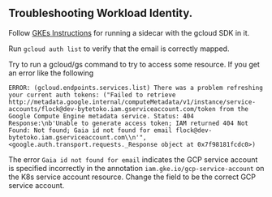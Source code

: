 ## Troubleshooting Workload Identity.

Follow [GKEs Instructions](https://cloud.google.com/kubernetes-engine/docs/how-to/workload-identity#verify_the_setup)
for running a sidecar with the gcloud SDK in it.

Run `gcloud auth list` to verify that the email is correctly mapped.

Try to run a gcloud/gs command to try to access some resource. If you get an error 
like the following

```
ERROR: (gcloud.endpoints.services.list) There was a problem refreshing your current auth tokens: ("Failed to retrieve http://metadata.google.internal/computeMetadata/v1/instance/service-accounts/flock@dev-bytetoko.iam.gserviceaccount.com/token from the Google Compute Engine metadata service. Status: 404 Response:\nb'Unable to generate access token; IAM returned 404 Not Found: Not found; Gaia id not found for email flock@dev-bytetoko.iam.gserviceaccount.com\\n'", <google.auth.transport.requests._Response object at 0x7f98181fcdc0>)
```

The error `Gaia id not found for email` indicates the GCP service account is specified incorrectly
in the annotation `iam.gke.io/gcp-service-account` on the K8s service account resource. Change
the field to be the correct GCP service account.
